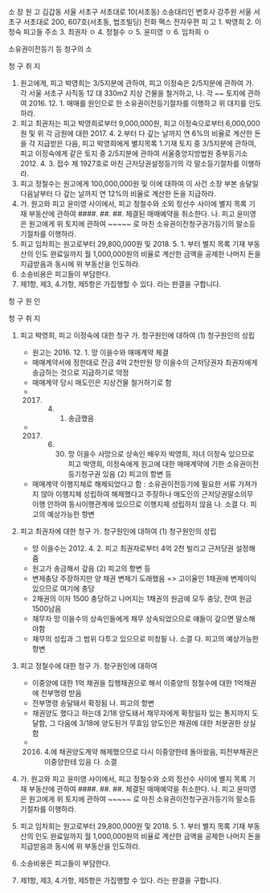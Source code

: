 소  장
원  고   김갑동
        서울 서초구 서초대로 10(서초동)
        소송대리인 변호사 강주원
        서울 서초구 서초대로 200, 607호(서초동, 법조빌딩)
        전화 팩스 전자우편
피  고  1. 박영희
       2. 이정숙
        피고들 주소
       3. 최권자
        ㅇ
       4. 정철수
        ㅇ
       5. 윤미영
        ㅇ
       6. 임차희
        ㅇ

소유권이전등기 등 청구의 소

청  구  취  지
1. 원고에게, 피고 박영희는 3/5지분에 관하여, 피고 이정숙은 2/5지분에 관하여
    가. 각 서울 서초구 사직동 12 대 330m2 지상 건물을 철거하고,
    나. 각 ~~ 토지에 관하여 2016. 12. 1. 매매를 원인으로 한 소유권이전등기절차를 이행하고 위 대지를 인도하라.
2. 피고 최권자는 피고 박영희로부터 9,000,000원, 피고 이정숙으로부터 6,000,000원 및 위 각 금원에 대한 2017. 4. 2.부터 다 갚는 날까지 연 6%의 비율로 계산한 돈을 각 지급받은 다음, 피고 박영희에게 별지목록 1.기재 토지 중 3/5지분에 관하여, 피고 이정숙에게 같은 토지 중 2/5지분에 관하여 서울중앙지방법원 중부등기소 2012. 4. 3. 접수 제 1927호로 마친 근저당권설정등기의 각 말소등기절차를 이행하라.
3. 피고 정철수는 원고에게 100,000,000원 및 이에 대하여 이 사건 소장 부본 송달일 다음날부터 다 갚는 날까지 연 12%의 비율로 계산한 돈을 지급하라.
4. 가. 원고와 피고 윤미영 사이에서, 피고 정철수와 소외 정선수 사이에 별지 목록 기재 부동산에 관하여 ####. ##. ##. 체결된 매매예약을 취소한다.
   나. 피고 윤미영은 원고에게 위 토지에 관하여 ~~~~~ 로 마친 소유권이전청구권가등기의 말소등기절차를 이행하라.
5. 피고 임차희는 원고로부터 29,800,000원 및 2018. 5. 1. 부터 별지 목록 기재 부동산의 인도 완료일까지 월 1,000,000원의 비율로 계산한 금액을 공제한 나머지 돈을 지급받음과 동시에 위 부동산을 인도하라.
6. 소송비용은 피고들이 부담한다.
7. 제1항, 제3, 4.가항, 제5항은 가집행할 수 있다.
라는 판결을 구합니다.


청  구  원  인

청  구  취  지

1. 피고 박영희, 피고 이정숙에 대한 청구
   가. 청구원인에 대하여
   (1) 청구원인의 성립
     * 원고는 2016. 12. 1. 망 이을수와 매매계약 체결
     * 매매계약서에 정한대로 잔금 4억 2천만원 망 이을수의 근저당권자 최권자에게 송금하는 것으로 지급하기로 약정
     * 매매계약 당시 매도인은 지상건물 철거하기로 함
     * 2017. 4. 1. 송금했음
     * 2017. 6. 30. 망 이을수 사망으로 상속인 배우자 박영희, 자녀 이정숙 있으므로 피고 박영희, 이정숙에게 원고에 대한 매매계약에 기한 소유권이전등기청구권 있음
   (2) 피고의 항변 등
     * 매매계약 이행지체로 해제되었다고 함 : 소유권이전등기에 필요한 서류 가져가지 않아 이행지체 성립하여 해제했다고 주장하나 매도인의 근저당권말소의무 이행 안하여 동시이행관계에 있으므로 이행지체 성립하지 않음
   나. 소결
   다. 피고의 예상가능한 항변

2. 피고 최권자에 대한 청구
   가. 청구원인에 대하여
   (1) 청구원인의 성립
     * 망 이을수는 2012. 4. 2. 피고 최권자로부터 4억 2천 빌리고 근저당권 설정해줌
     * 원고가 송금해서 갚음 
   (2) 피고의 항변 등
     * 변제충당 주장하지만 양 채권 변제기 도래했음 => 고이율인 1채권에 변제이익 있으므로 여기에 충당
     * 2채권의 이자 1500 충당하고 나머지는 1채권의 원금에 모두 충당, 잔여 원금 1500남음
     * 채무자 망 이을수의 상속인들에게 채무 상속되었으므로 얘들이 갚으면 말소해야함
     * 채무의 성립과 그 범위 다투고 있으므로 미청필
   나. 소결
   다. 피고의 예상가능한 항변

3. 피고 정철수에 대한 청구
   가. 청구원인에 대하여
     * 이중양에 대한 1억 채권을 집행채권으로 해서 이중양의 정철수에 대한 1억채권에 전부명령 받음
     * 전부명령 송달돼서 확정됨
   나. 피고의 항변
     * 채권양도 했다고 하는데 2/18 양도돼서 채무자에게 확정일자 있는 통지까지 도달함, 그 다음에 3/18에 양도된거 무효임 양도인은 채권에 대한 처분권한 상실함
     * 2016. 4.에 채권양도계약 해제했으므로 다시 이중양한테 돌아왔음, 피전부채권은 이중양한테 있음
   다. 소결


4. 가. 원고와 피고 윤미영 사이에서, 피고 정철수와 소외 정선수 사이에 별지 목록 기재 부동산에 관하여 ####. ##. ##. 체결된 매매예약을 취소한다.
   나. 피고 윤미영은 원고에게 위 토지에 관하여 ~~~~~ 로 마친 소유권이전청구권가등기의 말소등기절차를 이행하라.
5. 피고 임차희는 원고로부터 29,800,000원 및 2018. 5. 1. 부터 별지 목록 기재 부동산의 인도 완료일까지 월 1,000,000원의 비율로 계산한 금액을 공제한 나머지 돈을 지급받음과 동시에 위 부동산을 인도하라.
6. 소송비용은 피고들이 부담한다.
7. 제1항, 제3, 4.가항, 제5항은 가집행할 수 있다.
라는 판결을 구합니다.
